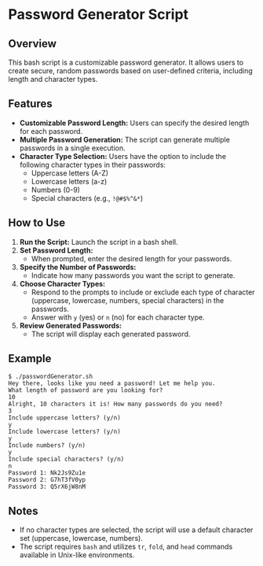 # Password Generator Script

## Overview
This bash script is a customizable password generator. It allows users to create secure, random passwords based on user-defined criteria, including length and character types.

## Features
- **Customizable Password Length:** Users can specify the desired length for each password.
- **Multiple Password Generation:** The script can generate multiple passwords in a single execution.
- **Character Type Selection:** Users have the option to include the following character types in their passwords:
  - Uppercase letters (A-Z)
  - Lowercase letters (a-z)
  - Numbers (0-9)
  - Special characters (e.g., `!@#$%^&*`)

## How to Use
1. **Run the Script:** Launch the script in a bash shell.
2. **Set Password Length:**
   - When prompted, enter the desired length for your passwords.
3. **Specify the Number of Passwords:**
   - Indicate how many passwords you want the script to generate.
4. **Choose Character Types:**
   - Respond to the prompts to include or exclude each type of character (uppercase, lowercase, numbers, special characters) in the passwords.
   - Answer with `y` (yes) or `n` (no) for each character type.
5. **Review Generated Passwords:**
   - The script will display each generated password.

## Example
```
$ ./passwordGenerator.sh
Hey there, looks like you need a password! Let me help you.
What length of password are you looking for?
10
Alright, 10 characters it is! How many passwords do you need?
3
Include uppercase letters? (y/n)
y
Include lowercase letters? (y/n)
y
Include numbers? (y/n)
y
Include special characters? (y/n)
n
Password 1: Nk2Js9Zu1e
Password 2: G7hT3fV0yp
Password 3: Q5rX6jW8nM
```

## Notes
- If no character types are selected, the script will use a default character set (uppercase, lowercase, numbers).
- The script requires `bash` and utilizes `tr`, `fold`, and `head` commands available in Unix-like environments.
